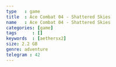 ```yaml
---
type   : game
title  : Ace Combat 04 - Shattered Skies
name   : Ace Combat 04 - Shattered Skies
categories: [game]
tags      : []
keywords  : [aethersx2]
size: 2.2 GB
genre: adventure
telegram : 42
---
```


